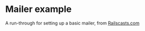 # Mailer example

A run-through for setting up a basic mailer, from [Railscasts.com](http://railscasts.com/episodes/206-action-mailer-in-rails-3)
